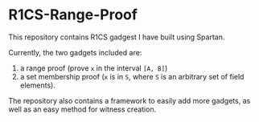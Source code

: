 # R1CS-Range-Proof

This repository contains R1CS gadgest I have built using Spartan.

Currently, the two gadgets included are: 

1. a range proof (prove `x` in the interval `[A, B]`)
2. a set membership proof (`x` is in `S`, where `S` is an arbitrary set of field elements).


The repository also contains a framework to easily add more gadgets, as well as an easy method for witness creation.
